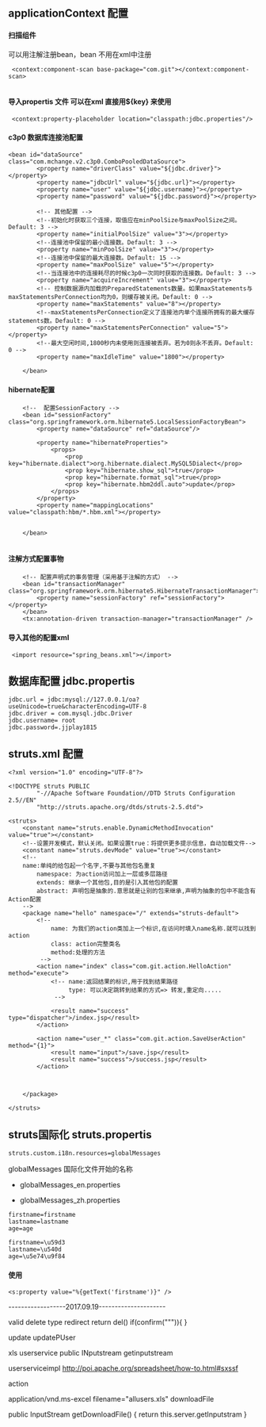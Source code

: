 ## applicationContext 配置

#### 扫描组件
可以用注解注册bean，bean 不用在xml中注册
```
 <context:component-scan base-package="com.git"></context:component-scan>
 
```


#### 导入propertis 文件 可以在xml 直接用${key} 来使用

```
 <context:property-placeholder location="classpath:jdbc.properties"/>
```


#### c3p0 数据库连接池配置

```
<bean id="dataSource" class="com.mchange.v2.c3p0.ComboPooledDataSource">
        <property name="driverClass" value="${jdbc.driver}"></property>
        <property name="jdbcUrl" value="${jdbc.url}"></property>
        <property name="user" value="${jdbc.username}"></property>
        <property name="password" value="${jdbc.password}"></property>

        <!-- 其他配置 -->
        <!--初始化时获取三个连接，取值应在minPoolSize与maxPoolSize之间。Default: 3 -->
        <property name="initialPoolSize" value="3"></property>
        <!--连接池中保留的最小连接数。Default: 3 -->
        <property name="minPoolSize" value="3"></property>
        <!--连接池中保留的最大连接数。Default: 15 -->
        <property name="maxPoolSize" value="5"></property>
        <!--当连接池中的连接耗尽的时候c3p0一次同时获取的连接数。Default: 3 -->
        <property name="acquireIncrement" value="3"></property>
        <!-- 控制数据源内加载的PreparedStatements数量。如果maxStatements与maxStatementsPerConnection均为0，则缓存被关闭。Default: 0 -->
        <property name="maxStatements" value="8"></property>
        <!--maxStatementsPerConnection定义了连接池内单个连接所拥有的最大缓存statements数。Default: 0 -->
        <property name="maxStatementsPerConnection" value="5"></property>
        <!--最大空闲时间,1800秒内未使用则连接被丢弃。若为0则永不丢弃。Default: 0 -->
        <property name="maxIdleTime" value="1800"></property>

    </bean>

```

#### hibernate配置
```
    <!--  配置SessionFactory -->
    <bean id="sessionFactory" class="org.springframework.orm.hibernate5.LocalSessionFactoryBean">
        <property name="dataSource" ref="dataSource"/>

        <property name="hibernateProperties">
            <props>
                <prop key="hibernate.dialect">org.hibernate.dialect.MySQL5Dialect</prop>
                <prop key="hibernate.show_sql">true</prop>
                <prop key="hibernate.format_sql">true</prop>
                <prop key="hibernate.hbm2ddl.auto">update</prop>
            </props>
        </property>
        <property name="mappingLocations" value="classpath:hbm/*.hbm.xml"></property>


    </bean>


```

#### 注解方式配置事物
```
    <!-- 配置声明式的事务管理（采用基于注解的方式） -->
    <bean id="transactionManager" class="org.springframework.orm.hibernate5.HibernateTransactionManager">
        <property name="sessionFactory" ref="sessionFactory"></property>
    </bean>
    <tx:annotation-driven transaction-manager="transactionManager" />

```

#### 导入其他的配置xml
```
 <import resource="spring_beans.xml"></import>

```
## 数据库配置 jdbc.propertis
```
jdbc.url = jdbc:mysql://127.0.0.1/oa?useUnicode=true&characterEncoding=UTF-8
jdbc.driver = com.mysql.jdbc.Driver
jdbc.username= root
jdbc.password=.jjplay1815

```

## struts.xml 配置
```
<?xml version="1.0" encoding="UTF-8"?>

<!DOCTYPE struts PUBLIC
        "-//Apache Software Foundation//DTD Struts Configuration 2.5//EN"
        "http://struts.apache.org/dtds/struts-2.5.dtd">

<struts>
    <constant name="struts.enable.DynamicMethodInvocation" value="true"></constant>
    <!--设置开发模式，默认关闭。如果设置true：将提供更多提示信息，自动加载文件-->
    <constant name="struts.devMode" value="true"></constant>
    <!--
    name:单纯的给包起一个名字,不要与其他包名重复
        namespace: 为action访问加上一层或多层路径
        extends: 继承一个其他包,目的是引入其他包的配置
        abstract: 声明包是抽象的.意思就是让别的包来继承,声明为抽象的包中不能含有Action配置
    -->
    <package name="hello" namespace="/" extends="struts-default">
        <!--
            name: 为我们的action类加上一个标识,在访问时填入name名称.就可以找到action
            class: action完整类名
            method:处理的方法
         -->
        <action name="index" class="com.git.action.HelloAction" method="execute">
            <!-- name:返回结果的标识,用于找到结果路径
                 type: 可以决定跳转到结果的方式=> 转发,重定向.....
             -->

            <result name="success" type="dispatcher">/index.jsp</result>
        </action>

        <action name="user_*" class="com.git.action.SaveUserAction" method="{1}">
            <result name="input">/save.jsp</result>
            <result name="success">/success.jsp</result>
        </action>



    </package>

</struts>
```

## struts国际化 struts.propertis
```
struts.custom.i18n.resources=globalMessages
```
globalMessages 国际化文件开始的名称

* globalMessages_en.properties

* globalMessages_zh.properties

```
firstname=firstname
lastname=lastname
age=age

firstname=\u59d3
lastname=\u540d
age=\u5e74\u9f84
```

#### 使用
```
<s:property value="%{getText('firstname')}" />

```
------------------2017.09.19---------------------

valid
delete
type redirect
return del()
if(confirm(""")){
}

update
updatePUser


xls
userservice
public INputstream getinputstream

userserviceimpl
http://poi.apache.org/spreadsheet/how-to.html#sxssf

action
<type success type=stream>

<param name = "contentType" >application/vnd.ms-excel</>
<param name = "contentDisposition"> filename="allusers.xls"</>
<param name="inputName">downloadFile</>

</type>

public InputStream getDownloadFile() {
return this.server.getInputstram
}